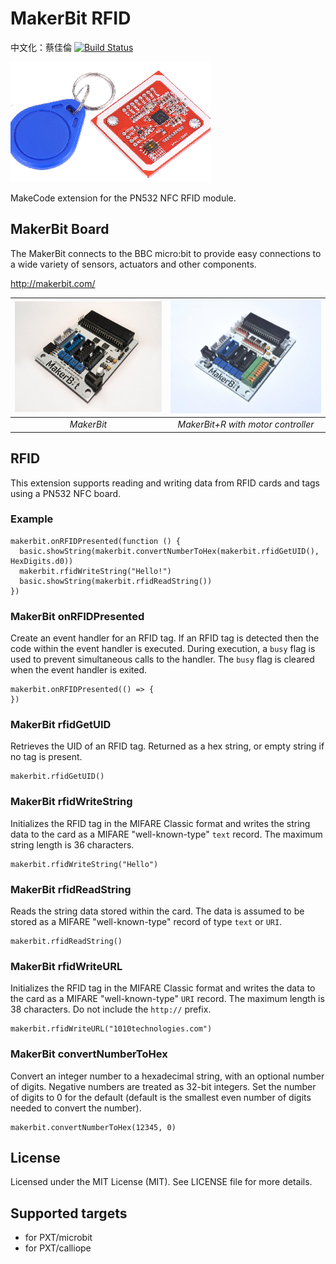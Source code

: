 # MakerBit RFID
中文化：蔡佳倫
[![Build Status](https://travis-ci.com/1010Technologies/pxt-makerbit-rfid.svg?branch=master)](https://travis-ci.com/1010Technologies/pxt-makerbit-rfid)

![MakerBit](icon.png "PN532 NFC")

MakeCode extension for the PN532 NFC RFID module.

## MakerBit Board

The MakerBit connects to the BBC micro:bit to provide easy connections to a wide variety of sensors, actuators and other components.

http://makerbit.com/

| ![MakerBit](MakerBit.png "MakerBit") | ![MakerBit+R](MakerBit+R.png "MakerBit+R") |
| :----------------------------------------------------------------------------------------------: | :----------------------------------------------------------------------------------------------------: |
|                                            _MakerBit_                                            |                                   _MakerBit+R with motor controller_                                   |

## RFID

This extension supports reading and writing data from RFID cards and tags using a PN532 NFC board.

### Example

```blocks
makerbit.onRFIDPresented(function () {
  basic.showString(makerbit.convertNumberToHex(makerbit.rfidGetUID(), HexDigits.d0))
  makerbit.rfidWriteString("Hello!")
  basic.showString(makerbit.rfidReadString())
})
```

### MakerBit onRFIDPresented

Create an event handler for an RFID tag. If an RFID tag is detected then the code within the event handler is executed. During execution, a `busy` flag is used to prevent simultaneous calls to the handler. The `busy` flag is cleared when the event handler is exited.

```sig
makerbit.onRFIDPresented(() => {
})
```

### MakerBit rfidGetUID

Retrieves the UID of an RFID tag. Returned as a hex string, or empty string if no tag is present.

```sig
makerbit.rfidGetUID()
```

### MakerBit rfidWriteString

Initializes the RFID tag in the MIFARE Classic format and writes the string data to the card as a MIFARE "well-known-type" `text` record. The maximum string length is 36 characters.

```sig
makerbit.rfidWriteString("Hello")
```

### MakerBit rfidReadString

Reads the string data stored within the card. The data is assumed to be stored as a MIFARE "well-known-type" record of type `text` or `URI`.

```sig
makerbit.rfidReadString()
```

### MakerBit rfidWriteURL

Initializes the RFID tag in the MIFARE Classic format and writes the data to the card as a MIFARE "well-known-type" `URI` record. The maximum length is 38 characters. Do not include the `http://` prefix.

```sig
makerbit.rfidWriteURL("1010technologies.com")
```

### MakerBit convertNumberToHex

Convert an integer number to a hexadecimal string, with an optional number of digits. Negative numbers are treated as 32-bit integers. Set the number of digits to 0 for the default (default is the smallest even number of digits needed to convert the number).

```sig
makerbit.convertNumberToHex(12345, 0)
```

## License

Licensed under the MIT License (MIT). See LICENSE file for more details.

## Supported targets

- for PXT/microbit
- for PXT/calliope
